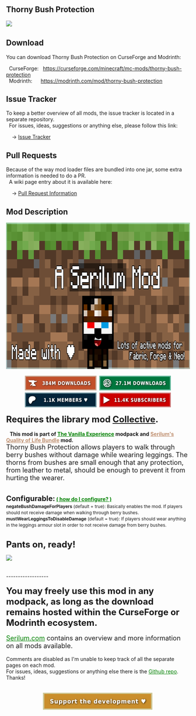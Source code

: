 <h2>Thorny Bush Protection</h2>

<p><a href="https://github.com/Serilum/Thorny-Bush-Protection"><img src="https://serilum.com/assets/data/logo/thorny-bush-protection.png"></a></p><h2>Download</h2>

<p>You can download Thorny Bush Protection on CurseForge and Modrinth:</p><p>&nbsp;&nbsp;CurseForge: &nbsp;&nbsp;<a href="https://curseforge.com/minecraft/mc-mods/thorny-bush-protection">https://curseforge.com/minecraft/mc-mods/thorny-bush-protection</a><br>&nbsp;&nbsp;Modrinth: &nbsp;&nbsp;&nbsp;&nbsp;&nbsp;<a href="https://modrinth.com/mod/thorny-bush-protection">https://modrinth.com/mod/thorny-bush-protection</a></p>

<h2>Issue Tracker</h2>

<p>To keep a better overview of all mods, the issue tracker is located in a separate repository.<br>&nbsp;&nbsp;For issues, ideas, suggestions or anything else, please follow this link:</p>

<p>&nbsp;&nbsp;&nbsp;&nbsp;-> <a href="https://serilum.com/url/issue-tracker">Issue Tracker</a></p>

<h2>Pull Requests</h2>

<p>Because of the way mod loader files are bundled into one jar, some extra information is needed to do a PR.<br>&nbsp;&nbsp;A wiki page entry about it is available here:</p>

<p>&nbsp;&nbsp;&nbsp;&nbsp;-> <a href="https://serilum.com/url/pull-requests">Pull Request Information</a></p>

<h2>Mod Description</h2>

<p style="text-align:center"><a href="https://serilum.com/" target="_blank" rel="nofollow"><img src="https://github.com/Serilum/.cdn/raw/main/description/header/header.png" alt="" width="838" height="400"></a></p>
<p style="text-align:center"><a href="https://curseforge.com/members/serilum/projects" target="_blank" rel="nofollow"><img src="https://raw.githubusercontent.com/Serilum/.data-workflow/main/badges/svg/curseforge.svg" width="200"></a> <a href="https://modrinth.com/user/Serilum" target="_blank" rel="nofollow"><img src="https://raw.githubusercontent.com/Serilum/.data-workflow/main/badges/svg/modrinth.svg" width="200"></a> <a href="https://patreon.com/serilum" target="_blank" rel="nofollow"><img src="https://raw.githubusercontent.com/Serilum/.data-workflow/main/badges/svg/patreon.svg" width="200"></a> <a href="https://youtube.com/@serilum" target="_blank" rel="nofollow"><img src="https://raw.githubusercontent.com/Serilum/.data-workflow/main/badges/svg/youtube.svg" width="200"></a></p>
<p><strong><span style="font-size:24px">Requires the library mod <a style="font-size:24px" href="https://curseforge.com/minecraft/mc-mods/collective" target="_blank" rel="nofollow">Collective</a>.</span></strong><br><br><strong>&nbsp;&nbsp;&nbsp;This mod is part of <span style="color:#008000"><a style="color:#008000" href="https://curseforge.com/minecraft/modpacks/the-vanilla-experience" target="_blank" rel="nofollow">The Vanilla Experience</a></span> modpack and <span style="color:#bf8f6f"><a style="color:#bf8f6f" href="https://curseforge.com/minecraft/mc-mods/serilums-qol-bundle" target="_blank" rel="nofollow">Serilum's Quality of Life Bundle</a></span> mod.</strong><br><span style="font-size:18px">Thorny Bush Protection allows players to walk through berry bushes without damage while wearing leggings. The thorns from bushes are small enough that any protection, from leather to metal, should be enough to prevent it from hurting the wearer.<br></span><br><br><strong><span style="font-size:20px">Configurable:</span> <span style="color:#008000;font-size:14px"><a style="color:#008000" href="https://github.com/Serilum/.information/wiki/how-to-configure-mods" rel="nofollow">(&nbsp;how do I configure?&nbsp;)</a></span><br></strong><span style="font-size:12px"><strong>negateBushDamageForPlayers</strong>&nbsp;(default = true): Basically enables the mod. If players should not receive damage when walking through berry bushes.</span><br><span style="font-size:12px"><strong>mustWearLeggingsToDisableDamage</strong>&nbsp;(default = true): If players should wear anything in the leggings armour slot in order to not receive damage from berry bushes.</span><br><br></p>
<p><span style="font-size:24px"><strong>Pants on, ready!</strong></span></p>
<div class="spoiler">
<p><picture><img src="https://github.com/Serilum/.cdn/raw/main/projects/thorny-bush-protection/a.gif"></picture></p>
</div>
<p>&nbsp;<br>------------------<br><br><span style="font-size:24px"><strong>You may freely use this mod in any modpack, as long as the download remains hosted within the CurseForge or Modrinth ecosystem.</strong></span><br><br><span style="font-size:18px"><a style="font-size:18px;color:#008000" href="https://serilum.com/" rel="nofollow">Serilum.com</a> contains an overview and more information on all mods available.</span><br><br><span style="font-size:14px">Comments are disabled as I'm unable to keep track of all the separate pages on each mod.</span><span style="font-size:14px"><br>For issues, ideas, suggestions or anything else there is the&nbsp;<a style="font-size:14px;color:#008000" href="https://github.com/Serilum/.issue-tracker" rel="nofollow">Github repo</a>. Thanks!</span><span style="font-size:6px"><br><br></span></p>
<p style="text-align:center"><a href="https://serilum.com/donate" rel="nofollow"><img src="https://github.com/Serilum/.cdn/raw/main/description/projects/support.svg" alt="" width="306" height="50"></a></p>